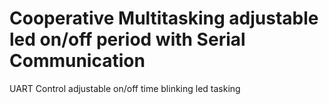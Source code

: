 # Cooperative Multitasking adjustable led on/off period with Serial Communication
 UART Control adjustable on/off time blinking led tasking
